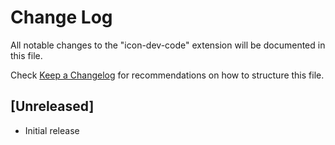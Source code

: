 # Change Log

All notable changes to the "icon-dev-code" extension will be documented in this file.

Check [Keep a Changelog](http://keepachangelog.com/) for recommendations on how to structure this file.

## [Unreleased]

- Initial release